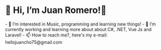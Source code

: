 <h1 class="text-center">👋 Hi, I’m Juan Romero!👋</h1>
- 👀 I’m interested in Music, programming and learning new things!
- 🎯 I’m currently working and learning more about about C#, .NET, Vue Js and Laravel!
- 📫 How to reach me?, here's my e-mail: hellojuancho75@gmail.com

<!---
jromerooo2/jromerooo2 is a ✨ special ✨ repository because its `README.md` (this file) appears on your GitHub profile.
You can click the Preview link to take a look at your changes.
--->
